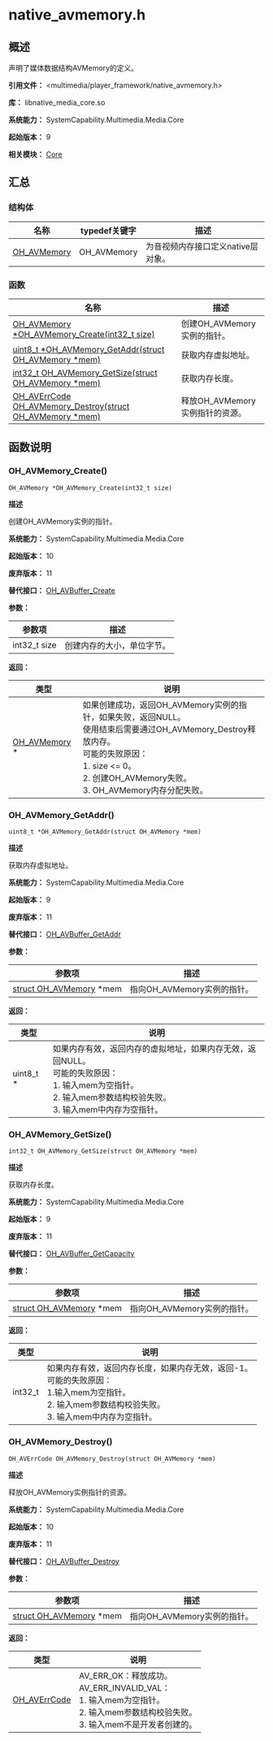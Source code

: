 # native_avmemory.h

## 概述

声明了媒体数据结构AVMemory的定义。

**引用文件：** <multimedia/player_framework/native_avmemory.h>

**库：** libnative_media_core.so

**系统能力：** SystemCapability.Multimedia.Media.Core

**起始版本：** 9

**相关模块：** [Core](capi-core.md)

## 汇总

### 结构体

| 名称 | typedef关键字 | 描述 |
| -- | -- | -- |
| [OH_AVMemory](capi-core-oh-avmemory.md) | OH_AVMemory | 为音视频内存接口定义native层对象。 |

### 函数

| 名称 | 描述 |
| -- | -- |
| [OH_AVMemory *OH_AVMemory_Create(int32_t size)](#oh_avmemory_create) | 创建OH_AVMemory实例的指针。 |
| [uint8_t *OH_AVMemory_GetAddr(struct OH_AVMemory *mem)](#oh_avmemory_getaddr) | 获取内存虚拟地址。 |
| [int32_t OH_AVMemory_GetSize(struct OH_AVMemory *mem)](#oh_avmemory_getsize) | 获取内存长度。 |
| [OH_AVErrCode OH_AVMemory_Destroy(struct OH_AVMemory *mem)](#oh_avmemory_destroy) | 释放OH_AVMemory实例指针的资源。 |

## 函数说明

### OH_AVMemory_Create()

```
OH_AVMemory *OH_AVMemory_Create(int32_t size)
```

**描述**

创建OH_AVMemory实例的指针。

**系统能力：** SystemCapability.Multimedia.Media.Core

**起始版本：** 10

**废弃版本：** 11

**替代接口：** [OH_AVBuffer_Create](capi-native-avbuffer-h.md#oh_avbuffer_create)


**参数：**

| 参数项 | 描述 |
| -- | -- |
| int32_t size | 创建内存的大小，单位字节。 |

**返回：**

| 类型 | 说明 |
| -- | -- |
| [OH_AVMemory](capi-core-oh-avmemory.md) * | 如果创建成功，返回OH_AVMemory实例的指针，如果失败，返回NULL。<br> 使用结束后需要通过OH_AVMemory_Destroy释放内存。<br> 可能的失败原因：<br>1. size <= 0。<br>2. 创建OH_AVMemory失败。<br>3. OH_AVMemory内存分配失败。 |

### OH_AVMemory_GetAddr()

```
uint8_t *OH_AVMemory_GetAddr(struct OH_AVMemory *mem)
```

**描述**

获取内存虚拟地址。

**系统能力：** SystemCapability.Multimedia.Media.Core

**起始版本：** 9

**废弃版本：** 11

**替代接口：** [OH_AVBuffer_GetAddr](capi-native-avbuffer-h.md#oh_avbuffer_getaddr)


**参数：**

| 参数项 | 描述 |
| -- | -- |
| [struct OH_AVMemory](capi-core-oh-avmemory.md) *mem | 指向OH_AVMemory实例的指针。 |

**返回：**

| 类型 | 说明 |
| -- | -- |
| uint8_t * | 如果内存有效，返回内存的虚拟地址，如果内存无效，返回NULL。<br> 可能的失败原因：<br>1. 输入mem为空指针。<br>2. 输入mem参数结构校验失败。<br>3. 输入mem中内存为空指针。 |

### OH_AVMemory_GetSize()

```
int32_t OH_AVMemory_GetSize(struct OH_AVMemory *mem)
```

**描述**

获取内存长度。

**系统能力：** SystemCapability.Multimedia.Media.Core

**起始版本：** 9

**废弃版本：** 11

**替代接口：** [OH_AVBuffer_GetCapacity](capi-native-avbuffer-h.md#oh_avbuffer_getcapacity)


**参数：**

| 参数项 | 描述 |
| -- | -- |
| [struct OH_AVMemory](capi-core-oh-avmemory.md) *mem | 指向OH_AVMemory实例的指针。 |

**返回：**

| 类型 | 说明 |
| -- | -- |
| int32_t | 如果内存有效，返回内存长度，如果内存无效，返回-1。<br> 可能的失败原因：<br>1.输入mem为空指针。<br>2. 输入mem参数结构校验失败。<br>3. 输入mem中内存为空指针。 |

### OH_AVMemory_Destroy()

```
OH_AVErrCode OH_AVMemory_Destroy(struct OH_AVMemory *mem)
```

**描述**

释放OH_AVMemory实例指针的资源。

**系统能力：** SystemCapability.Multimedia.Media.Core

**起始版本：** 10

**废弃版本：** 11

**替代接口：** [OH_AVBuffer_Destroy](capi-native-avbuffer-h.md#oh_avbuffer_destroy)


**参数：**

| 参数项 | 描述 |
| -- | -- |
| [struct OH_AVMemory](capi-core-oh-avmemory.md) *mem | 指向OH_AVMemory实例的指针。 |

**返回：**

| 类型 | 说明 |
| -- | -- |
| [OH_AVErrCode](capi-native-averrors-h.md#oh_averrcode) |  AV_ERR_OK：释放成功。<br>   AV_ERR_INVALID_VAL：<br>1. 输入mem为空指针。<br>2. 输入mem参数结构校验失败。<br>3. 输入mem不是开发者创建的。 |


